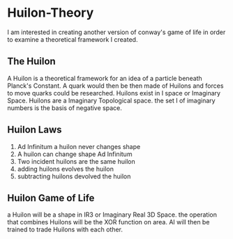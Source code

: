 # Huilon-Theory
I am interested in creating another version of conway's game of life in order to examine a theoretical framework I created. 
## The Huilon
A Huilon is a theoretical framework for an idea of a particle beneath Planck's Constant. 
A quark would then be then made of Huilons and forces to move quarks could be researched.
Huilons exist in I space or Imaginary Space. 
Huilons are a Imaginary Topological space. 
the set I of imaginary numbers is the basis of negative space.
## Huilon Laws
1. Ad Infinitum a huilon never changes shape
2. A huilon can change shape Ad Infinitum
3. Two incident huilons are the same huilon
4. adding huilons evolves the huilon
5. subtracting huilons devolved the huilon
## Huilon Game of Life
a Huilon will be a shape in IR3 or Imaginary Real 3D Space.
the operation that combines Huilons will be the XOR function on area.
AI will then be trained to trade Huilons with each other.
